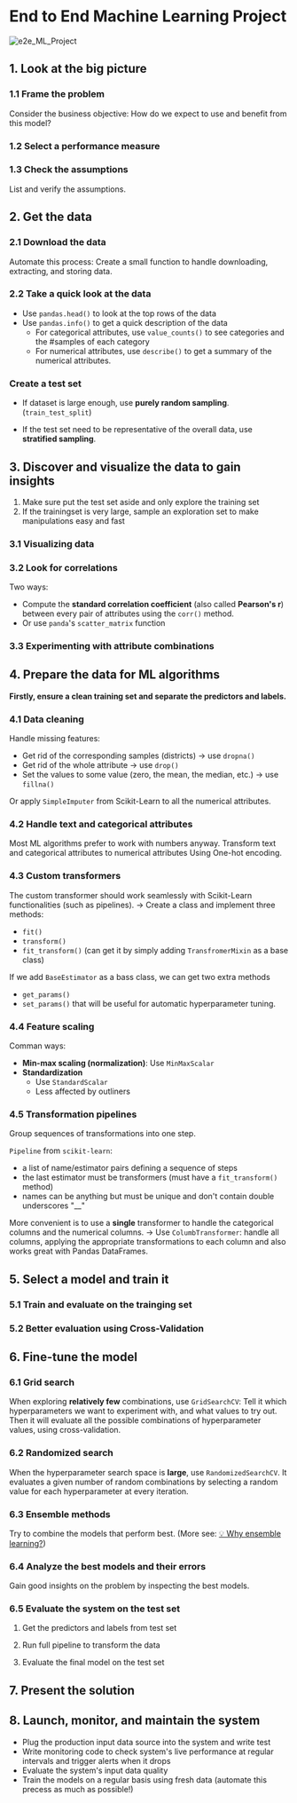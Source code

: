 # End to End Machine Learning Project

![e2e_ML_Project](https://raw.githubusercontent.com/EckoTan0804/upic-repo/master/uPic/e2e_ML_Project.png)

## 1. Look at the big picture

### 1.1 Frame the problem

Consider the business objective: How do we expect to use and benefit from this model?

### 1.2 Select a performance measure

### 1.3 Check the assumptions

List and verify the assumptions.



## 2. Get the data

### 2.1 Download the data

Automate this process: Create a small function to handle downloading, extracting, and storing data.

### 2.2 Take a quick look at the data

- Use `pandas.head()` to look at the top rows of the data
- Use `pandas.info()` to get a quick description of the data
    - For categorical attributes, use `value_counts()` to see categories and the #samples of each category
    - For numerical attributes, use `describe()` to get a summary of the numerical attributes.

### Create a test set

- If dataset is large enough, use **purely random sampling**. (`train_test_split`)

- If the test set need to be representative of the overall data, use **stratified sampling**.

  

## 3. Discover and visualize the data to gain insights

1. Make sure put the test set aside and only explore the training set
2. If the trainingset is very large, sample an exploration set to make manipulations easy and fast

### 3.1 Visualizing data

### 3.2 Look for correlations

Two ways:
- Compute the **standard correlation coefficient** (also called **Pearson's r**) between every pair of attributes using the `corr()` method.
- Or use `panda`'s `scatter_matrix` function

### 3.3 Experimenting with attribute combinations



## 4. Prepare the data for ML algorithms

**Firstly, ensure a clean training set and separate the predictors and labels.**

### 4.1 Data cleaning

Handle missing features: 
- Get rid of the corresponding samples (districts) -> use `dropna()`
- Get rid of the whole attribute -> use `drop()`
- Set the values to some value (zero, the mean, the median, etc.) -> use `fillna()`

Or apply `SimpleImputer` from Scikit-Learn to all the numerical attributes.

### 4.2 Handle text and categorical attributes

Most ML algorithms prefer to work with numbers anyway.
Transform text and categorical attributes to numerical attributes Using One-hot encoding.

### 4.3 Custom transformers

The custom transformer should work seamlessly with Scikit-Learn functionalities (such as pipelines).
-> Create a class and implement three methods:
- `fit()`
- `transform()`
- `fit_transform()` (can get it by simply adding `TransfromerMixin` as a base class)

If we add `BaseEstimator` as a bass class, we can get two extra methods 
- `get_params()`
- `set_params()`
that will be useful for automatic hyperparameter tuning.

### 4.4 Feature scaling

Comman ways:
- **Min-max scaling (normalization)**: Use `MinMaxScalar`
- **Standardization**
    - Use `StandardScalar`
    - Less affected by outliners

### 4.5 Transformation pipelines

Group sequences of transformations into one step.

`Pipeline` from `scikit-learn`:
- a list of name/estimator pairs defining a sequence of steps
- the last estimator must be transformers (must have a `fit_transform()` method)
- names can be anything but must be unique and don't contain double underscores "__"

More convenient is to use a **single** transformer to handle the categorical columns and the numerical columns.
-> Use `ColumbTransformer`: handle all columns, applying the appropriate transformations to each column and also works great with Pandas DataFrames.



## 5. Select a model and train it

### 5.1 Train and evaluate on the trainging set

### 5.2 Better evaluation using Cross-Validation



## 6. Fine-tune the model

### 6.1 Grid search
When exploring **relatively few** combinations, use `GridSearchCV`: Tell it which hyperparameters we want to experiment with, and what values to try out. Then it will evaluate all the possible combinations of hyperparameter values, using cross-validation.

### 6.2 Randomized search

When the hyperparameter search space is **large**, use `RandomizedSearchCV`. It evaluates a given number of random combinations by selecting a random value for each hyperparameter at every iteration.

### 6.3 Ensemble methods

Try to combine the models that perform best. (More see: [💡 Why ensemble learning?](quiver-note-url/122498BB-8DC0-47F9-873E-26877F6452BA))

### 6.4 Analyze the best models and their errors

Gain good insights on the problem by inspecting the best models.

### 6.5 Evaluate the system on the test set

1. Get the predictors and labels from test set

2. Run full pipeline to transform the data 

3. Evaluate the final model on the test set

   

## 7. Present the solution



## 8. Launch, monitor, and maintain the system

- Plug the production input data source into the system and write test
- Write monitoring code to check system's live performance at regular intervals and trigger alerts when it drops
- Evaluate the system's input data quality
- Train the models on a regular basis using fresh data (automate this precess as much as possible!)